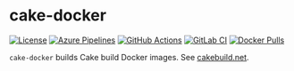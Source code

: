 # cake-docker

[![License](https://img.shields.io/badge/license-MIT-blue.svg?label=License&logo=github)](LICENSE)
[![Azure Pipelines](https://img.shields.io/azure-devops/build/gitfool/82709488-dab6-494f-aa1e-5fe2e625040e/ci/main?label=Azure%20Pipelines&logo=azure-pipelines)](https://dev.azure.com/gitfool/cake-docker/_build)
[![GitHub Actions](https://img.shields.io/github/actions/workflow/status/gitfool/cake-docker/ci.yaml?branch=main&label=GitHub%20Actions&logo=github)](https://github.com/gitfool/cake-docker/actions)
[![GitLab CI](https://img.shields.io/gitlab/pipeline/gitfool/cake-docker/main?label=GitLab%20CI&logo=gitlab)](https://gitlab.com/gitfool/cake-docker/pipelines)
[![Docker Pulls](https://img.shields.io/docker/pulls/dockfool/cake-docker.svg?label=Docker&logo=docker)](https://hub.docker.com/r/dockfool/cake-docker/tags)

`cake-docker` builds Cake build Docker images. See [cakebuild.net](https://cakebuild.net).
